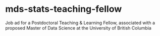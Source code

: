 # mds-stats-teaching-fellow
Job ad for a Postdoctoral Teaching &amp; Learning Fellow, associated with a proposed Master of Data Science at the University of British Columbia
